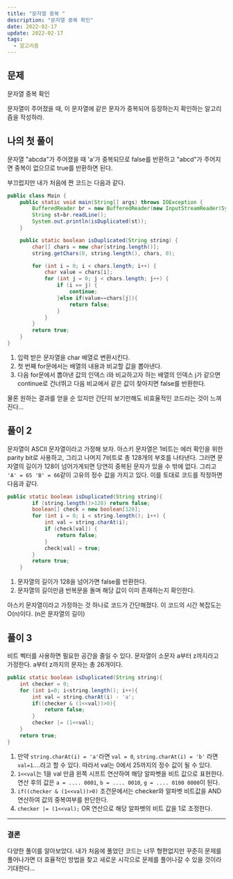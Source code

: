 ```yaml
---
title: "문자열 중복 "
description: "문자열 중복 확인"
date: 2022-02-17
update: 2022-02-17
tags:
  - 알고리즘
---
```


## 문제

문자열 중복 확인

문자열이 주어졌을 때, 이 문자열에 같은 문자가 중복되어 등장하는지 확인하는 알고리즘을 작성하라.

## 나의 첫 풀이

문자열 "abcda"가 주어졌을 때 'a'가 중복되므로 false를 반환하고 "abcd"가 주어지면 중복이 없으므로 true를 반환하면 된다.

부끄럽지만 내가 처음에 짠 코드는 다음과 같다.

```java
public class Main {
    public static void main(String[] args) throws IOException {
        BufferedReader br = new BufferedReader(new InputStreamReader(System.in));
        String st=br.readLine();
        System.out.println(isDuplicated(st));
    }

    public static boolean isDuplicated(String string) {
        char[] chars = new char[string.length()];
        string.getChars(0, string.length(), chars, 0);

        for (int i = 0; i < chars.length; i++) {
            char value = chars[i];
            for (int j = 0; j < chars.length; j++) {
                if (i == j) {
                    continue;
                }else if(value==chars[j]){
                    return false;
                }
            }
        }
        return true;
    }
}
```

1. 입력 받은 문자열을 char 배열로 변환시킨다.
2. 첫 번째 for문에서는 배열의 내용과 비교할 값을 뽑아낸다.
3. 다음 for문에서 뽑아낸 값의 인덱스 i와 비교하고자 하는 배열의 인덱스 j가 같으면 continue로 건너뛰고 다음 비교에서 같은 값이 찾아지면 false를 반환한다.

물론 원하는 결과를 얻을 순 있지만 간단히 보기만해도 비효율적인 코드라는 것이 느껴진다...

## 풀이 2

문자열이 ASCII 문자열이라고 가정해 보자. 아스키 문자열은 1비트는 에러 확인을 위한 parity bit로 사용하고, 그리고 나머지 7비트로 총 128개의 부호를 나타낸다. 그러면 문자열의 길이가 128이 넘어가게되면 당연히 중복된 문자가 있을 수 밖에 없다. 그리고 `'A' = 65 'B' = 66`같이 고유의 정수 값을 가지고 있다. 이를 토대로 코드를 작정하면 다음과 같다.

```java
public static boolean isDuplicated(String string){
        if (string.length()>128) return false;
        boolean[] check = new boolean[128];
        for (int i = 0; i < string.length(); i++) {
            int val = string.charAt(i);
            if (check[val]) {
                return false;
            }
            check[val] = true;
        }
        return true;
    }
```

1. 문자열의 길이가 128을 넘어가면 false를 반환한다.
2. 문자열의 길이만큼 반복문을 돌며 해당 값이 이미 존재하는지 확인한다.

아스키 문자열이라고 가정하는 것 하나로 코드가 간단해졌다.
이 코드의 시간 복잡도는 O(n)이다. (n은 문자열의 길이)

## 풀이 3

비트 벡터를 사용하면 필요한 공간을 줄일 수 있다. 문자열이 소문자 a부터 z까지라고 가정한다.
a부터 z까지의 문자는 총 26개이다.

```java
public static boolean isDuplicated(String string){
    int checker = 0;
    for (int i=0; i<string.length(); i++){
        int val = string.charAt(i) - 'a';
        if((checker & (1<<val))>0){
            return false;
        }
        checker |= (1<<val);
    }
    return true;
}
```

1. 만약 `string.charAt(i) = 'a'`라면 `val = 0`, `string.charAt(i) = 'b'` 라면 `val=1`....라고 할 수 있다. 따라서 val는 0에서 25까지의 정수 값이 될 수 있다.
2. `1<<val`는 1을 val 만큼 왼쪽 시프트 연산하여 해당 알파벳을 비트 값으로 표현한다. 연산 후의 값은 `a = .... 0001`, `b = .... 0010`, `g = .... 0100 0000`이 된다.
3. `if((checker & (1<<val))>0)` 조건문에서는 checker와 알파벳 비트값을 AND 연산하여 값의 중복여부를 판단한다.
4. `checker |= (1<<val);` OR 연산으로 해당 알파벳의 비트 값을 1로 조정한다.

---

### 결론

다양한 풀이를 알아보았다. 내가 처음에 풀었던 코드는 너무 형편없지만 꾸준히 문제를 풀어나가면 더 효율적인 방법을 찾고 새로운 시각으로 문제를 풀어나갈 수 있을 것이라 기대한다...

